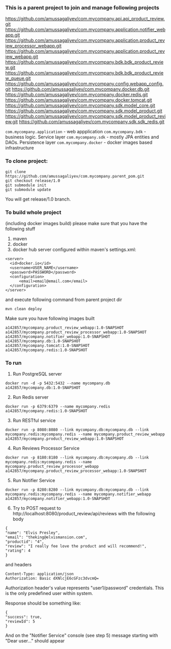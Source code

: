 ﻿### This is a parent project to join and manage following projects

https://github.com/amussagaliyev/com.mycompany.api.api_product_review.git
https://github.com/amussagaliyev/com.mycompany.application.notifier_webapp.git
https://github.com/amussagaliyev/com.mycompany.application.product_review_processor_webapp.git
https://github.com/amussagaliyev/com.mycompany.application.product_review_webapp.git
https://github.com/amussagaliyev/com.mycompany.bdk.bdk_product_review.git
https://github.com/amussagaliyev/com.mycompany.bdk.bdk_product_review_queue.git
https://github.com/amussagaliyev/com.mycompany.config.webapp_config.git
https://github.com/amussagaliyev/com.mycompany.docker.db.git
https://github.com/amussagaliyev/com.mycompany.docker.redis.git
https://github.com/amussagaliyev/com.mycompany.docker.tomcat.git
https://github.com/amussagaliyev/com.mycompany.sdk.model_core.git
https://github.com/amussagaliyev/com.mycompany.sdk.model_product.git
https://github.com/amussagaliyev/com.mycompany.sdk.model_product_review.git
https://github.com/amussagaliyev/com.mycompany.sdk.sdk_redis.git

`com.mycompany.application` - web appplication
`com.mycompany.bdk` - business logic. Service layer
`com.mycompany.sdk` - mostly JPA entities and DAOs. Persistence layer
`com.mycompany.docker` - docker images based infrastructure

### To clone project:

```
git clone https://github.com/amussagaliyev/com.mycompany.parent_pom.git
git checkout release/1.0
git submodule init
git submodule update
```

You will get release/1.0 branch.

### To build whole project
(including docker images build) please make sure that you have the following stuff

1. maven
2. docker
3. docker hub server configured within maven's settings.xml:

```
<server>
  <id>docker.io</id>
  <username>USER_NAME</username>
  <password>PASSWORD</password>
  <configuration>
      <email>email@email.com</email>
  </configuration>
</server>
```

and execute following command from parent project dir

```
mvn clean deploy
```

Make sure you have following images built

```
a142857/mycompany.product_review_webapp:1.0-SNAPSHOT
a142857/mycompany.product_review_processor_webapp:1.0-SNAPSHOT
a142857/mycompany.notifier_webapp:1.0-SNAPSHOT
a142857/mycompany.db:1.0-SNAPSHOT
a142857/mycompany.tomcat:1.0-SNAPSHOT
a142857/mycompany.redis:1.0-SNAPSHOT
```

### To run

1. Run PostgreSQL server
```
docker run -d -p 5432:5432 --name mycompany.db a142857/mycompany.db:1.0-SNAPSHOT
```

2. Run Redis server
```
docker run -p 6379:6379 --name mycompany.redis a142857/mycompany.redis:1.0-SNAPSHOT
```

3. Run RESTful service
```
docker run -p 8080:8080 --link mycompany.db:mycompany.db --link mycompany.redis:mycompany.redis --name mycompany.product_review_webapp a142857/mycompany.product_review_webapp:1.0-SNAPSHOT
```

4. Run Reviews Processor Service
```
docker run -p 8180:8180 --link mycompany.db:mycompany.db --link mycompany.redis:mycompany.redis --name mycompany.product_review_processor_webapp a142857/mycompany.product_review_processor_webapp:1.0-SNAPSHOT
```

5. Run Notifier Service
```
docker run -p 8280:8280 --link mycompany.db:mycompany.db --link mycompany.redis:mycompany.redis --name mycompany.notifier_webapp a142857/mycompany.notifier_webapp:1.0-SNAPSHOT
```

6. Try to POST request to http://localhost:8080/product_review/api/reviews with the following body
```
{
"name": "Elvis Presley",
"email": "theking@elvismansion.com",
"productid": "4",
"review": "I really fee love the product and will recommend!",
"rating": 4
}
```

and headers

```
Content-Type: application/json
Authorization: Basic dXNlcjE6cGFzc3dvcmQ=
```

Authorization header's value represents "user1/password" credentials. This is the only predefined user within system.

Response should be something like:
```
{
"success": true,
"reviewId": 5
}
```

And on the "Notifier Service" console (see step 5) message starting with "Dear user..." should appear

